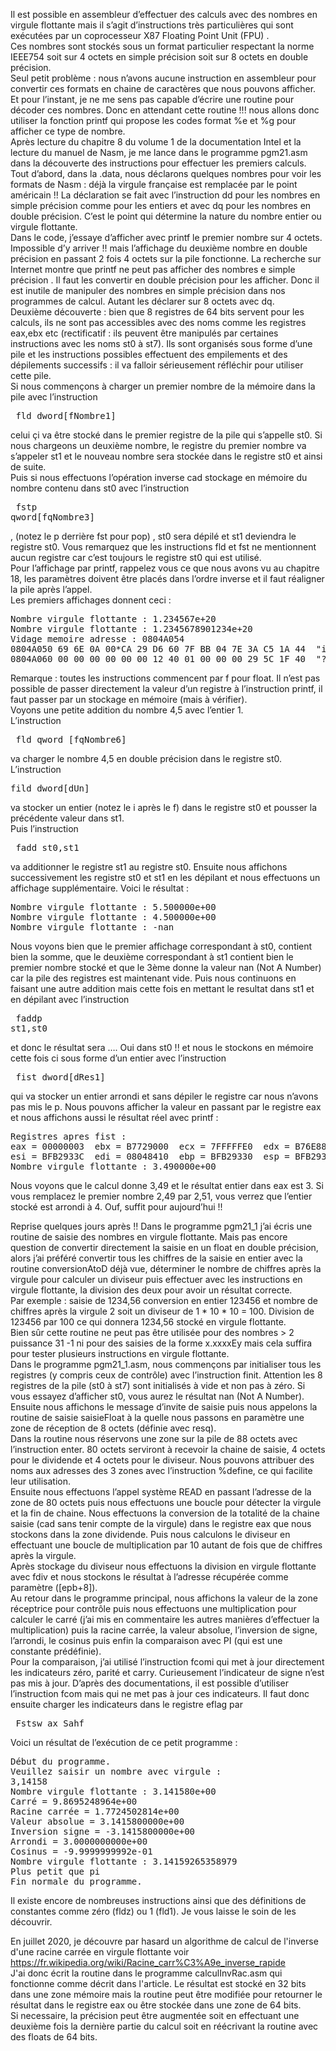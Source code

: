 Il est possible en assembleur d’effectuer des calculs avec des nombres en virgule flottante mais il s’agit d’instructions très particulières qui sont exécutées par un coprocesseur X87 Floating Point Unit (FPU) . <br>
Ces nombres sont stockés sous un format particulier respectant la norme IEEE754 soit sur 4 octets en simple précision soit sur 8 octets en double précision. <br> 
Seul petit problème : nous n’avons aucune instruction en assembleur pour convertir ces formats en chaine de caractères que nous pouvons afficher. Et pour l’instant, je ne me sens pas capable d’écrire une routine pour décoder ces nombres. Donc en attendant cette routine !!! nous allons donc utiliser la fonction printf qui propose les codes format %e et %g pour afficher ce type de nombre. <br>
Après lecture du chapitre 8 du volume 1 de la documentation Intel et la lecture du manuel de Nasm, je me lance dans le programme pgm21.asm dans la découverte des instructions pour effectuer les premiers calculs. <br>
Tout d’abord, dans la .data, nous déclarons quelques nombres  pour voir les formats de Nasm : déjà la virgule française est remplacée par le point américain !! La déclaration se fait avec l’instruction dd pour les nombres en simple précision comme pour les entiers et avec dq pour les nombres en double précision. C’est le point qui détermine la nature du nombre entier ou virgule flottante.<br>
Dans le code, j’essaye d’afficher avec printf le premier nombre sur 4 octets. Impossible d’y arriver !! mais l’affichage du deuxième nombre en double précision en passant 2 fois 4 octets sur la pile fonctionne. La recherche sur Internet montre que printf ne peut pas afficher des nombres e simple précision . Il faut les convertir en double précision pour les afficher. Donc il est inutile de manipuler des nombres en simple précision dans nos programmes de calcul. Autant les déclarer sur 8 octets avec dq. <br>
Deuxième découverte : bien que 8 registres de 64 bits servent pour les calculs, ils ne sont pas accessibles avec des noms comme les registres eax,ebx etc (rectificatif : ils peuvent être manipulés par certaines instructions avec les noms st0 à st7). Ils sont organisés sous forme d’une pile et les instructions possibles effectuent des empilements et des dépilements successifs : il va falloir sérieusement réfléchir pour utiliser cette pile.<br>
Si nous commençons à charger un premier nombre de la mémoire dans la pile avec l’instruction <pre> fld dword[fNombre1]</pre> celui çi va être stocké dans le premier registre de la pile qui s’appelle st0. Si nous chargeons un deuxième nombre, le registre du premier nombre va s’appeler st1 et le nouveau nombre sera stockée dans le registre st0 et ainsi de suite.<br>
Puis si nous effectuons l’opération inverse cad stockage en mémoire du nombre contenu dans st0 avec l’instruction <pre> fstp qword[fqNombre3]</pre>, (notez le p derrière fst pour pop) , st0 sera dépilé et st1 deviendra le registre st0. Vous remarquez que les instructions fld et fst ne mentionnent aucun registre car c’est toujours le registre st0 qui est utilisé.<br>
Pour l’affichage par printf, rappelez vous ce que nous avons vu au chapitre 18, les paramètres doivent être placés dans l’ordre inverse et il faut réaligner la pile après l’appel. <br>
Les premiers affichages donnent ceci :
<pre>
Nombre virgule flottante : 1.234567e+20
Nombre virgule flottante : 1.2345678901234e+20
Vidage memoire adresse : 0804A054
0804A050 69 6E 0A 00*CA 29 D6 60 7F BB 04 7E 3A C5 1A 44  "in???)?`???~:??D"
0804A060 00 00 00 00 00 00 12 40 01 00 00 00 29 5C 1F 40  "???????@????)\?@"
</pre>
Remarque : toutes les instructions commencent par f pour float.  Il n’est pas possible de passer directement la valeur d’un registre à l’instruction printf, il faut passer par un stockage en mémoire (mais à vérifier).<br>
Voyons une petite addition du nombre 4,5 avec l’entier 1. <br> L’instruction <pre> fld qword [fqNombre6]</pre> va charger le nombre 4,5 en double précision dans le registre st0.  L’instruction <pre>   fild dword[dUn]</pre> va stocker un entier (notez le i après le f) dans le registre st0 et pousser la précédente valeur dans st1. <br>
Puis l’instruction <pre> fadd st0,st1</pre> va additionner le registre st1 au registre st0. Ensuite nous affichons successivement les registre st0 et st1 en les dépilant et nous effectuons un affichage supplémentaire. Voici le résultat :
<pre>
Nombre virgule flottante : 5.500000e+00
Nombre virgule flottante : 4.500000e+00
Nombre virgule flottante : -nan
</pre>
Nous voyons bien que le premier affichage correspondant à st0, contient bien la somme, que le deuxième correspondant à st1 contient bien le premier nombre stocké et que le 3ème donne la valeur nan (Not A Number) car la pile des registres est maintenant vide.
Puis nous continuons en faisant une autre addition mais cette fois en mettant le resultat dans st1 et en dépilant avec l’instruction <pre> faddp st1,st0</pre> et donc le résultat sera …. Oui dans st0 !! et nous le stockons en mémoire cette fois ci sous forme d’un entier avec l’instruction <pre> fist dword[dRes1]</pre> qui va stocker un entier arrondi et sans dépiler le registre car nous n’avons pas mis le p. Nous pouvons afficher la valeur en passant par le registre eax et nous affichons aussi le résultat réel avec printf :
<pre>
Registres apres fist :
eax = 00000003  ebx = B7729000  ecx = 7FFFFFE0  edx = B76E8870
esi = BFB2933C  edi = 08048410  ebp = BFB29330  esp = BFB29330
Nombre virgule flottante : 3.490000e+00
</pre>
Nous voyons que le calcul donne 3,49 et le résultat entier dans eax est 3. Si vous remplacez le premier nombre 2,49 par 2,51, vous verrez que l’entier stocké est arrondi à 4.
Ouf, suffit pour aujourd’hui !!  

Reprise quelques jours après !! Dans le programme pgm21_1 j’ai écris une routine de saisie des nombres en virgule flottante. Mais pas encore question de convertir directement la saisie en un float en double précision, alors j’ai préféré convertir tous les chiffres de  la saisie en entier avec la routine conversionAtoD déjà vue, déterminer le nombre de chiffres après la virgule pour calculer un diviseur puis effectuer avec les instructions en virgule flottante, la division des deux pour avoir un résultat correcte. <br>
Par exemple :  saisie de 1234,56   conversion en entier 123456 et nombre de chiffres après la virgule 2 soit un diviseur de 1 * 10 * 10 = 100.  Division de 123456 par 100 ce qui donnera 1234,56 stocké en virgule flottante. <br>
Bien sûr cette  routine ne peut pas être utilisée pour des nombres > 2 puissance 31 -1 ni pour des saisies de la forme x.xxxxEy mais cela suffira pour tester plusieurs instructions en virgule flottante.<br>
Dans le programme pgm21_1.asm, nous commençons par initialiser tous les registres (y compris ceux de contrôle) avec l’instruction finit. Attention les 8 registres de la pile (st0 à st7) sont initialisés à vide et non pas à zéro. Si vous essayez d’afficher st0, vous aurez le résultat nan (Not A Number). Ensuite nous affichons le message d’invite de saisie puis nous appelons la routine de saisie saisieFloat à la quelle nous passons en paramètre une zone de réception de 8 octets (définie avec resq). <br>
Dans la routine nous réservons une zone sur la pile de 88 octets avec l’instruction enter. 80 octets serviront à recevoir la chaine de saisie, 4 octets pour le dividende et 4 octets pour le diviseur. Nous pouvons attribuer des noms aux adresses des 3 zones avec l’instruction %define, ce qui facilite leur utilisation.<br>
Ensuite nous effectuons l’appel système READ en passant l’adresse de la zone de 80 octets puis nous effectuons une boucle pour détecter la virgule et la fin de chaine. Nous effectuons la conversion de la totalité de la chaine saisie (cad sans tenir compte de la virgule) dans le registre eax que nous stockons dans la zone dividende. Puis nous calculons le diviseur en effectuant une boucle de multiplication par 10 autant de fois que de chiffres après la virgule. <br>
Après stockage du diviseur nous effectuons la division en virgule flottante avec fdiv et nous stockons le résultat à l’adresse récupérée comme paramètre ([epb+8]).<br>
Au retour dans le programme principal, nous affichons la valeur de la zone réceptrice pour contrôle puis nous effectuons une multiplication pour calculer le carré (j’ai mis en commentaire les autres manières d’effectuer la multiplication) puis la racine carrée, la valeur absolue, l’inversion de signe, l’arrondi,  le cosinus puis enfin la comparaison avec PI (qui est une constante prédéfinie). <br>
Pour la comparaison, j’ai utilisé l’instruction fcomi qui met à jour directement les indicateurs zéro, parité et carry. Curieusement l’indicateur de signe n’est pas mis à jour. D’après des documentations, il est possible d’utiliser l’instruction fcom mais qui ne met pas à jour ces indicateurs. Il faut donc ensuite charger les indicateurs  dans le registre eflag par <pre>
Fstsw ax
Sahf </pre>
Voici un résultat de l’exécution de ce petit programme :
<pre>
Début du programme.
Veuillez saisir un nombre avec virgule :
3,14158
Nombre virgule flottante : 3.141580e+00
Carré = 9.8695248964e+00
Racine carrée = 1.7724502814e+00
Valeur absolue = 3.1415800000e+00
Inversion signe = -3.1415800000e+00
Arrondi = 3.0000000000e+00
Cosinus = -9.9999999992e-01
Nombre virgule flottante : 3.14159265358979
Plus petit que pi
Fin normale du programme.
</pre>
Il existe encore de nombreuses instructions ainsi que des définitions de constantes comme zéro (fldz) ou 1 (fld1). Je vous laisse le soin de les découvrir. <br>

En juillet 2020, je découvre par hasard un algorithme de calcul de l'inverse d'une racine carrée en virgule flottante  voir <br>
https://fr.wikipedia.org/wiki/Racine_carr%C3%A9e_inverse_rapide <br>
J'ai donc écrit la routine dans le programme calculInvRac.asm qui fonctionne comme décrit dans l'article. Le résultat est stocké en 32 bits dans une zone mémoire mais la routine peut être modifiée pour retourner le résultat dans le registre eax ou être stockée dans une zone de 64 bits. <br>
Si necessaire, la précision peut être augmentée soit en effectuant une deuxième fois la dernière partie du calcul soit en réécrivant la routine avec des floats de 64 bits. <br>
